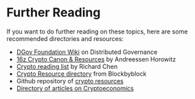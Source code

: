# Further Reading

If you want to do further reading on these topics, here are some recommended directories and resources:

* [DGov Foundation Wiki](https://wiki.dgov.foundation/) on Distributed Governance
* [16z Crypto Canon & Resources](https://a16z.com/2018/02/10/crypto-readings-resources/) by Andreessen Horowitz
* [Crypto reading list](https://thecontrol.co/crypto-reading-list-c54da8cab26a) by Richard Chen
* [Crypto Resource directory](https://www.blockbyblock.io/resources) from Blockbyblock
* Github repository of [crypto resources](https://github.com/fredexed/crypto-repo)
* [Directory of articles on Cryptoeconomics](https://github.com/jpantunes/awesome-cryptoeconomics/blob/master/readme.md)

